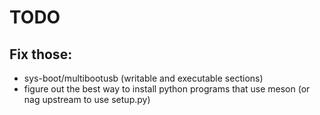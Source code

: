 # TODO


## Fix those:

* sys-boot/multibootusb (writable and executable sections)
* figure out the best way to install python programs that use meson (or nag upstream to use setup.py)

